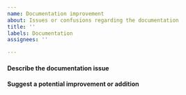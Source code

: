 ```yaml
---
name: Documentation improvement
about: Issues or confusions regarding the documentation
title: ''
labels: Documentation
assignees: ''

---
```


<!-- 
If this is your first Issue submitted to the MLxtend Issue Tracker, please review
the code of conduct, which is available at https://rasbt.github.io/mlxtend/Code-of-Conduct/. 
-->


#### Describe the documentation issue

<!--
Tell us about the confusion introduced in the documentation.
-->

#### Suggest a potential improvement or addition

<!--
Tell us how we could improve the documentation in this regard.
-->